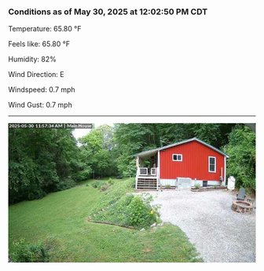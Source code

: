 ### Conditions as of May 30, 2025 at 12:02:50 PM CDT 

Temperature: 65.80 &deg;F

Feels like: 65.80 &deg;F

Humidity: 82%

Wind Direction: E

Windspeed: 0.7 mph

Wind Gust: 0.7 mph

---

<img src="./images/latest.jpeg"/>

